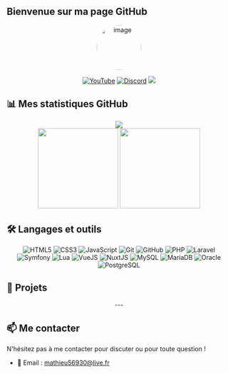 ## Bienvenue sur ma page GitHub 

<div align="center">
  <img src="https://github.com/user-attachments/assets/ab8213c5-0abd-48a8-a298-7f0e3ec43ea4" alt="image" width="100" height="100" style="border-radius: 50%;" />

  [![YouTube](https://img.shields.io/badge/YouTube-red?style=for-the-badge&logo=youtube&logoColor=white)](https://www.youtube.com/@sayo35)
  [![Discord](https://img.shields.io/badge/Discord-sayo35-%237289DA?style=for-the-badge&logo=discord&logoColor=white)](https://discord.com/invite/hyBn8Nt3Ar)
  ![](https://api.visitorbadge.io/api/VisitorHit?user=MathieuLP35f&repo=github-visitors-badge&countColor=%23257ee3&label=Visiteurs)

</div>

## 📊 Mes statistiques GitHub

<div align="center">
  <img src="https://github-readme-stats.vercel.app/api?username=MathieuLP35&show_icons=true&theme=radical&show=reviews,discussions_started,discussions_answered,prs_merged,prs_merged_percentage" />
</div>

<div align="center">
  <img height="180em" src="https://streak-stats.demolab.com?user=MathieuLP35&theme=radical" />
  <img height="180em" src="https://github-readme-stats.vercel.app/api/top-langs/?username=MathieuLP35&layout=compact&theme=radical" />
</div>

## 🛠️ Langages et outils

<div align="center">
  
  ![HTML5](https://img.shields.io/badge/-HTML5-E34F26?style=flat-square&logo=html5&logoColor=white)
  ![CSS3](https://img.shields.io/badge/-CSS3-1572B6?style=flat-square&logo=css3)
  ![JavaScript](https://img.shields.io/badge/-JavaScript-F7DF1E?style=flat-square&logo=javascript&logoColor=black)
  ![Git](https://img.shields.io/badge/-Git-F05032?style=flat-square&logo=git&logoColor=white)
  ![GitHub](https://img.shields.io/badge/-GitHub-181717?style=flat-square&logo=github)
  ![PHP](https://img.shields.io/badge/-PHP-777BB4?style=flat-square&logo=php&logoColor=white)
  ![Laravel](https://img.shields.io/badge/-Laravel-E74430?style=flat-square&logo=laravel&logoColor=white)
  ![Symfony](https://img.shields.io/badge/-Symfony-black?style=flat-square&logo=symfony)
  ![Lua](https://img.shields.io/badge/-Lua-2C2D72?style=flat-square&logo=lua&logoColor=white)
  ![VueJS](https://img.shields.io/badge/-VueJS-4FC08D?style=flat-square&logo=vue.js&logoColor=white)
  ![NuxtJS](https://img.shields.io/badge/-NuxtJS-00DC82?style=flat-square&logo=nuxt.js&logoColor=white)
  ![MySQL](https://img.shields.io/badge/-MySQL-4479A1?style=flat-square&logo=mysql&logoColor=white)
  ![MariaDB](https://img.shields.io/badge/-MariaDB-003545?style=flat-square&logo=mariadb&logoColor=white)
  ![Oracle](https://img.shields.io/badge/-Oracle-F80000?style=flat-square&logo=oracle&logoColor=white)
  ![PostgreSQL](https://img.shields.io/badge/PostgreSQL-%234169E1?style=flat-square&logo=postgresql&logoColor=white)


</div>

## 🌟 Projets

<div align="center">
  ---
</div>

## 📫 Me contacter

N'hésitez pas à me contacter pour discuter ou pour toute question !

- 📧 Email : [mathieu56930@live.fr](mailto:mathieu56930@live.fr)
